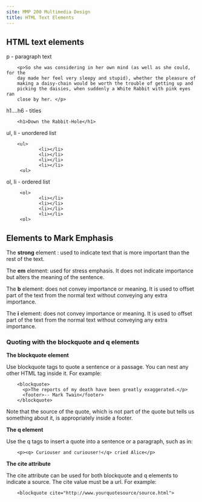 ```yaml
---
site: MMP 200 Multimedia Design
title: HTML Text Elements
---
```


## HTML text elements

p - paragraph text

        <p>So she was considering in her own mind (as well as she could, for the
        day made her feel very sleepy and stupid), whether the pleasure of
        making a daisy-chain would be worth the trouble of getting up and
        picking the daisies, when suddenly a White Rabbit with pink eyes ran
        close by her. </p>

h1....h6 - titles

        <h1>Down the Rabbit-Hole</h1>


ul, li -  unordered list
        
        <ul>
                <li></li>
                <li></li>
                <li></li>
                <li></li>
         <ul>
         
ol, li - ordered list

         <ol>
                <li></li>
                <li></li>
                <li></li>
                <li></li>
         <ol>


## Elements to Mark Emphasis

The **strong** element : used to indicate text that is more important than the rest of the text.

The **em** element: used for stress emphasis. It does not indicate importance but alters the meaning of the sentence. 

The **b** element: does not convey importance or meaning. It is used to offset part of the text from the normal text without conveying any extra importance.

The **i** element: does not convey importance or meaning. It is used to offset part of the text from the normal text without conveying any extra importance.


### Quoting with the blockquote and q elements

**The blockquote element**

Use blockquote tags to quote a sentence or a passage. You can nest any other HTML tag inside it. For example:

        <blockquote>
          <p>The reports of my death have been greatly exaggerated.</p>
          <footer>-- Mark Twain</footer>
        </blockquote>

Note that the source of the quote, which is not part of the quote but tells us something about it, is appropriately inside a footer.

**The q element**

Use the q tags to insert a quote into a sentence or a paragraph, such as in:

        <p><q> Curiouser and curiouser!</q> cried Alice</p>

**The cite attribute**

The cite attribute can be used for both blockquote and q elements to indicate a source. The cite value must be a url. For example:

        <blockquote cite="http://www.yourquotesource/source.html">
